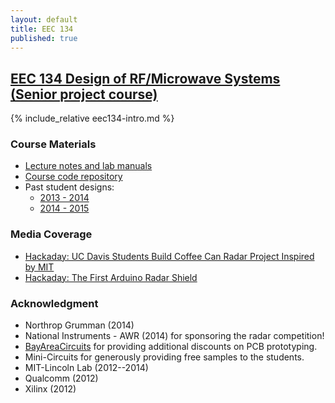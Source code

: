 ```yaml
---
layout: default
title: EEC 134
published: true
---
```


## [EEC 134 Design of RF/Microwave Systems (Senior project course)]("/education/eec134.html")

{% include_relative eec134-intro.md %}

### Course Materials

- [Lecture notes and lab manuals](https://drive.google.com/open?id=0B9YVdNeakw2AVDRrN2g3bG41RU0&authuser=0)
- [Course code repository](https://github.com/ucdart/UCD-EEC134)
- Past student designs:
  - [2013 - 2014](/education/eec134-2013-2014.html)
  - [2014 - 2015](/education/eec134-2014-2015.html)

### Media Coverage

- [Hackaday: UC Davis Students Build Coffee Can Radar Project Inspired by MIT](http://hackaday.com/2013/03/18/uc-davis-students-build-coffee-can-radar-project-inspired-by-mit/)
- [Hackaday: The First Arduino Radar Shield](http://hackaday.com/2014/06/14/the-first-arduino-radar-shield/)


### Acknowledgment

- Northrop Grumman (2014)
- National Instruments - AWR (2014) for sponsoring the radar competition!
- [BayAreaCircuits](http://bayareacircuits.com/) for providing additional discounts on PCB prototyping.
- Mini-Circuits for generously providing free samples to the students.
- MIT-Lincoln Lab (2012--2014)
- Qualcomm (2012)
- Xilinx (2012)
